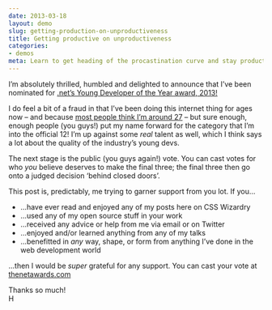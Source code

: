 ```yaml
---
date: 2013-03-18
layout: demo
slug: getting-production-on-unproductiveness
title: Getting productive on unproductiveness
categories:
- demos
meta: Learn to get heading of the procastination curve and stay productive
---
```


I’m absolutely thrilled, humbled and delighted to announce that I’ve been
nominated for [.net’s Young Developer of the Year award, 2013!](http://www.thenetawards.com/)

I do feel a bit of a fraud in that I’ve been doing this internet thing for ages
now – and because [most people think I’m around 27](https://twitter.com/csswizardry/status/277793781300994049) –
but sure enough, enough people (you guys!) put my name forward for the category
that I’m into the official 12! I’m up against some _real_ talent as well, which I
think says a lot about the quality of the industry’s young devs.

The next stage is the public (you guys again!) vote. You can cast votes for who
_you_ believe deserves to make the final three; the final three then go onto a
judged decision ‘behind closed doors’.

This post is, predictably, me trying to garner support from you lot. If you…

* …have ever read and enjoyed any of my posts here on CSS Wizardry
* …used any of my open source stuff in your work
* …received any advice or help from me via email or on Twitter
* …enjoyed and/or learned anything from any of my talks
* …benefitted in _any_ way, shape, or form from anything I’ve done in the web
  development world

…then I would be _super_ grateful for any support. You can cast your vote at
[thenetawards.com](http://www.thenetawards.com/)

Thanks so much!  
H
